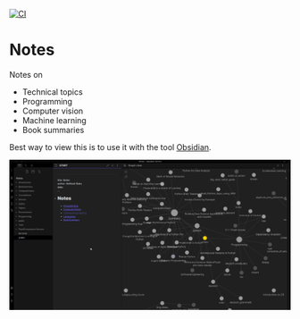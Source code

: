 [![CI](https://github.com/abhilb/Notes/actions/workflows/main.yml/badge.svg)](https://github.com/abhilb/Notes/actions/workflows/main.yml)

# Notes
Notes on
 - Technical topics
 - Programming
 - Computer vision
 - Machine learning
 - Book summaries

 
 Best way to view this is to use it with the tool [Obsidian](https://obsidian.md/).

  ![Screenshot](screenshot.png)
  
